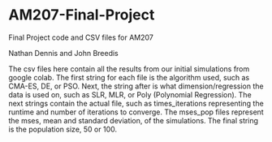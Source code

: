 # AM207-Final-Project
Final Project code and CSV files for AM207

Nathan Dennis and John Breedis


The csv files here contain all the results from our initial simulations from google colab. The first string for each file is the algorithm used, such as CMA-ES, DE, or PSO. Next, the string after is what dimension/regression the data is used on, such as SLR, MLR, or Poly (Polynomial Regression). The next strings contain the actual file, such as times_iterations representing the runtime and number of iterations to converge. The mses_pop files represent the mses, mean and standard deviation, of the simulations. The final string is the population size, 50 or 100.
